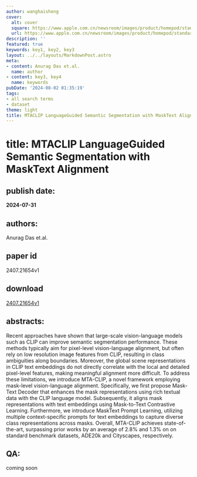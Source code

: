 ```yaml
---
author: wanghaisheng
cover:
  alt: cover
  square: https://www.apple.com.cn/newsroom/images/product/homepod/standard/Apple-HomePod-hero-230118_big.jpg.large_2x.jpg
  url: https://www.apple.com.cn/newsroom/images/product/homepod/standard/Apple-HomePod-hero-230118_big.jpg.large_2x.jpg
description: ''
featured: true
keywords: key1, key2, key3
layout: ../../layouts/MarkdownPost.astro
meta:
- content: Anurag Das et.al.
  name: author
- content: key3, key4
  name: keywords
pubDate: '2024-08-02 01:35:19'
tags:
- all search terms
- dataset
theme: light
title: MTACLIP LanguageGuided Semantic Segmentation with MaskText Alignment
---
```


# title: MTACLIP LanguageGuided Semantic Segmentation with MaskText Alignment 
## publish date: 
**2024-07-31** 
## authors: 
  Anurag Das et.al. 
## paper id
2407.21654v1
## download
[2407.21654v1](http://arxiv.org/abs/2407.21654v1)
## abstracts:
Recent approaches have shown that large-scale vision-language models such as CLIP can improve semantic segmentation performance. These methods typically aim for pixel-level vision-language alignment, but often rely on low resolution image features from CLIP, resulting in class ambiguities along boundaries. Moreover, the global scene representations in CLIP text embeddings do not directly correlate with the local and detailed pixel-level features, making meaningful alignment more difficult. To address these limitations, we introduce MTA-CLIP, a novel framework employing mask-level vision-language alignment. Specifically, we first propose Mask-Text Decoder that enhances the mask representations using rich textual data with the CLIP language model. Subsequently, it aligns mask representations with text embeddings using Mask-to-Text Contrastive Learning. Furthermore, we introduce MaskText Prompt Learning, utilizing multiple context-specific prompts for text embeddings to capture diverse class representations across masks. Overall, MTA-CLIP achieves state-of-the-art, surpassing prior works by an average of 2.8% and 1.3% on on standard benchmark datasets, ADE20k and Cityscapes, respectively.
## QA:
coming soon
